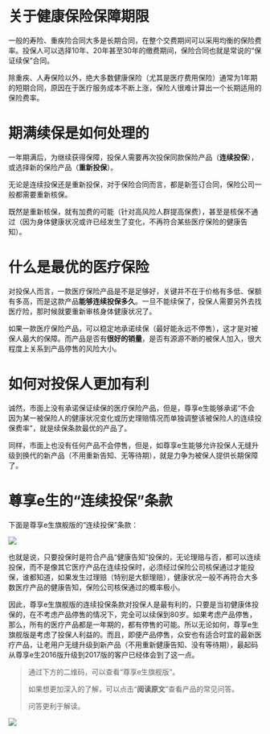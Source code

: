 # 关于健康保险保障期限

一般的寿险、重疾险合同大多是长期合同，在整个交费期间可以采用均衡的保险费率。投保人可以选择10年、20年甚至30年的缴费期间，保险合同也就是常说的“保证续保”合同。

除重疾、人寿保险以外，绝大多数健康保险（尤其是医疗费用保险）通常为1年期的短期合同，原因在于医疗服务成本不断上涨，保险人很难计算出一个长期适用的保险费率。

# 期满续保是如何处理的

一年期满后，为继续获得保障，投保人需要再次投保同款保险产品（**连续投保**），或选择新的保险产品（**重新投保**）。

无论是连续投保还是重新投保，对于保险合同而言，都是新签订合同，保险公司一般都需要重新核保。

既然是重新核保，就有加费的可能（针对高风险人群提高保费），甚至是核保不通过（因为身体健康状况或许已经发生了变化，不再符合某些医疗保险的健康告知）。

# 什么是最优的医疗保险

对投保人而言，一款医疗保险产品是不是足够好，关键并不在于价格有多低、保额有多高，而是这款产品**能够连续投保多久**。一旦不能续保了，投保人需要另外去找医疗险，那时候就要重新审核身体健康状况了。

如果一款医疗保险产品，可以稳定地承诺续保（最好能永远不停售），这才是对被保人最大的保障。而产品是否有**很好的销量**，是否有源源不断的被保人加入，很大程度上关系到产品停售的风险大小。

# 如何对投保人更加有利

诚然，市面上没有承诺保证续保的医疗保险产品，但是，尊享e生能够承诺“不会因为某一被保险人的健康状况变化或历史理赔情况而单独调整该被保险人的连续投保费率”，就是续保条款最优的产品了。

同样，市面上也没有任何产品不会停售，但是，如尊享e生能够允许投保人无缝升级到换代的新产品（不用重新告知、无等待期），就是力争为被保人提供长期保障了。

# 尊享e生的“连续投保”条款

下面是尊享e生旗舰版的“连续投保”条款：

![](https://mmbiz.qpic.cn/mmbiz_png/XureD2EYlnou0qialciaOibVW4JhiabicOe362gTWr5LGft6sby0n9jTZBNJ4CTGIaUyPfYk2icUmZZJvbT4KsQWhnfA/640?wx_fmt=png&tp=webp&wxfrom=5&wx_lazy=1)

也就是说，只要投保时是符合产品“健康告知”投保的，无论理赔与否，都可以连续投保，而不是像其它医疗产品在连续投保时，必须经过保险公司核保通过才能投保，谁都知道，如果发生过理赔（特别是大额理赔），健康状况一般不再符合大多数医疗产品的健康告知，保险公司核保通过的概率极小。

因此，尊享e生旗舰版的连续投保条款对投保人是最有利的，只要是当初健康体投保的，在不考虑产品停售的情况下，完全可以续保到80岁。如果考虑产品停售，那么，所有的医疗产品都是一年期的，都有停售的可能。所以无论如何，尊享e生旗舰版是考虑了投保人利益的。而且，即便产品停售，众安也有适合时宜的最新医疗产品，让老用户无缝升级到新产品（不用重新健康告知、没有等待期），最起码从尊享e生2016版升级到2017版的客户已经体会到了这一点。

> 通过下方的二维码，可以查看“尊享e生旗舰版”。
>
> 如果想更加深入的了解，可以点击“**阅读原文**”查看产品的常见问答。
>
> 问答更利于解读。

![](https://mmbiz.qpic.cn/mmbiz_png/XureD2EYlnq1NIBibCjRbAoDC2dZYcmawPw4QvoS6xH1B0xDc7Muia9BXaJic3eBibFkBmraN5eMcc5a0Ggpfw6hkg/640?wx_fmt=png&tp=webp&wxfrom=5&wx_lazy=1)

